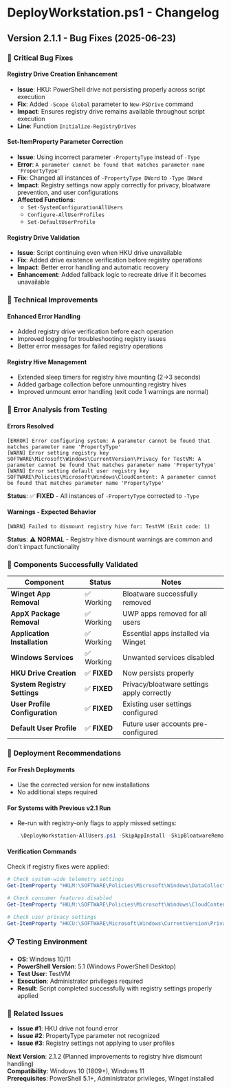 # DeployWorkstation.ps1 - Changelog

## Version 2.1.1 - Bug Fixes (2025-06-23)

### 🐛 **Critical Bug Fixes**

#### **Registry Drive Creation Enhancement**
- **Issue**: HKU: PowerShell drive not persisting properly across script execution
- **Fix**: Added `-Scope Global` parameter to `New-PSDrive` command
- **Impact**: Ensures registry drive remains available throughout script execution
- **Line**: Function `Initialize-RegistryDrives`

#### **Set-ItemProperty Parameter Correction**
- **Issue**: Using incorrect parameter `-PropertyType` instead of `-Type`
- **Error**: `A parameter cannot be found that matches parameter name 'PropertyType'`
- **Fix**: Changed all instances of `-PropertyType DWord` to `-Type DWord`
- **Impact**: Registry settings now apply correctly for privacy, bloatware prevention, and user configurations
- **Affected Functions**:
  - `Set-SystemConfigurationAllUsers`
  - `Configure-AllUserProfiles` 
  - `Set-DefaultUserProfile`

#### **Registry Drive Validation**
- **Issue**: Script continuing even when HKU drive unavailable
- **Fix**: Added drive existence verification before registry operations
- **Impact**: Better error handling and automatic recovery
- **Enhancement**: Added fallback logic to recreate drive if it becomes unavailable

### 🔧 **Technical Improvements**

#### **Enhanced Error Handling**
- Added registry drive verification before each operation
- Improved logging for troubleshooting registry issues
- Better error messages for failed registry operations

#### **Registry Hive Management**
- Extended sleep timers for registry hive mounting (2→3 seconds)
- Added garbage collection before unmounting registry hives
- Improved unmount error handling (exit code 1 warnings are normal)

### 📝 **Error Analysis from Testing**

#### **Errors Resolved**
```
[ERROR] Error configuring system: A parameter cannot be found that matches parameter name 'PropertyType'
[WARN] Error setting registry key SOFTWARE\Microsoft\Windows\CurrentVersion\Privacy for TestVM: A parameter cannot be found that matches parameter name 'PropertyType'
[WARN] Error setting default user registry key SOFTWARE\Policies\Microsoft\Windows\CloudContent: A parameter cannot be found that matches parameter name 'PropertyType'
```
**Status**: ✅ **FIXED** - All instances of `-PropertyType` corrected to `-Type`

#### **Warnings - Expected Behavior**
```
[WARN] Failed to dismount registry hive for: TestVM (Exit code: 1)
```
**Status**: ⚠️ **NORMAL** - Registry hive dismount warnings are common and don't impact functionality

### 🎯 **Components Successfully Validated**

| Component | Status | Notes |
|-----------|--------|-------|
| **Winget App Removal** | ✅ Working | Bloatware successfully removed |
| **AppX Package Removal** | ✅ Working | UWP apps removed for all users |
| **Application Installation** | ✅ Working | Essential apps installed via Winget |
| **Windows Services** | ✅ Working | Unwanted services disabled |
| **HKU Drive Creation** | ✅ **FIXED** | Now persists properly |
| **System Registry Settings** | ✅ **FIXED** | Privacy/bloatware settings apply correctly |
| **User Profile Configuration** | ✅ **FIXED** | Existing user settings configured |
| **Default User Profile** | ✅ **FIXED** | Future user accounts pre-configured |

### 🚀 **Deployment Recommendations**

#### **For Fresh Deployments**
- Use the corrected version for new installations
- No additional steps required

#### **For Systems with Previous v2.1 Run**
- Re-run with registry-only flags to apply missed settings:
  ```powershell
  .\DeployWorkstation-AllUsers.ps1 -SkipAppInstall -SkipBloatwareRemoval
  ```

#### **Verification Commands**
Check if registry fixes were applied:
```powershell
# Check system-wide telemetry settings
Get-ItemProperty "HKLM:\SOFTWARE\Policies\Microsoft\Windows\DataCollection" -Name "AllowTelemetry" -ErrorAction SilentlyContinue

# Check consumer features disabled
Get-ItemProperty "HKLM:\SOFTWARE\Policies\Microsoft\Windows\CloudContent" -Name "DisableWindowsConsumerFeatures" -ErrorAction SilentlyContinue

# Check user privacy settings
Get-ItemProperty "HKCU:\SOFTWARE\Microsoft\Windows\CurrentVersion\Privacy" -Name "TailoredExperiencesWithDiagnosticDataEnabled" -ErrorAction SilentlyContinue
```

### 📋 **Testing Environment**
- **OS**: Windows 10/11
- **PowerShell Version**: 5.1 (Windows PowerShell Desktop)
- **Test User**: TestVM
- **Execution**: Administrator privileges required
- **Result**: Script completed successfully with registry settings properly applied

### 🔗 **Related Issues**
- **Issue #1**: HKU drive not found error
- **Issue #2**: PropertyType parameter not recognized
- **Issue #3**: Registry settings not applying to user profiles

**Next Version**: 2.1.2 (Planned improvements to registry hive dismount handling)  
**Compatibility**: Windows 10 (1809+), Windows 11  
**Prerequisites**: PowerShell 5.1+, Administrator privileges, Winget installed
